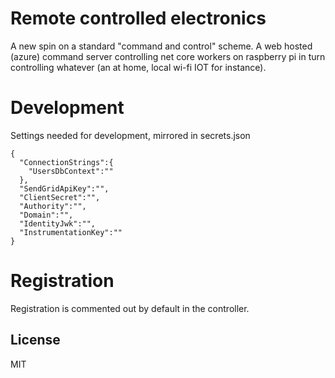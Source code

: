 # Remote controlled electronics
A new spin on a standard "command and control" scheme. A web hosted (azure) command server controlling net core workers on raspberry pi in turn controlling whatever (an at home, local wi-fi IOT for instance).

# Development
Settings needed for development, mirrored in secrets.json
```
{  
  "ConnectionStrings":{
    "UsersDbContext":""
  },
  "SendGridApiKey":"",
  "ClientSecret":"",
  "Authority":"",
  "Domain":"",
  "IdentityJwk":"",
  "InstrumentationKey":""
}
```

# Registration
Registration is commented out by default in the controller.

License
----
MIT